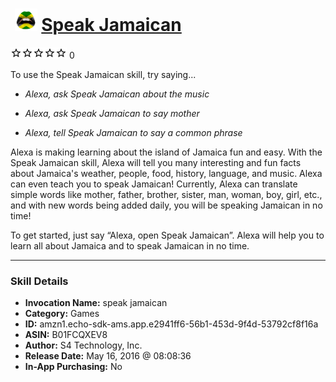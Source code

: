 # &nbsp;<img src="skill_icon" alt="Speak Jamaican icon" width="36"> [Speak Jamaican](http://alexa.amazon.com/#skills/amzn1.echo-sdk-ams.app.e2941ff6-56b1-453d-9f4d-53792cf8f16a)
![0 stars](../../images/ic_star_border_black_18dp_1x.png)![0 stars](../../images/ic_star_border_black_18dp_1x.png)![0 stars](../../images/ic_star_border_black_18dp_1x.png)![0 stars](../../images/ic_star_border_black_18dp_1x.png)![0 stars](../../images/ic_star_border_black_18dp_1x.png) 0

To use the Speak Jamaican skill, try saying...

* *Alexa, ask Speak Jamaican about the music*

* *Alexa, ask Speak Jamaican to say mother*

* *Alexa, tell Speak Jamaican to say a common phrase*

Alexa is making learning about the island of Jamaica fun and easy. With the Speak Jamaican skill, Alexa will tell you many interesting and fun facts about Jamaica's weather, people, food, history, language, and music.  Alexa can even teach you to speak Jamaican! Currently, Alexa can translate simple words like mother, father, brother, sister, man, woman, boy, girl, etc., and with new words being added daily, you will be speaking Jamaican in no time!

To get started, just say “Alexa, open Speak Jamaican”. Alexa will help you to learn all about Jamaica and to speak Jamaican in no time.

***

### Skill Details

* **Invocation Name:** speak jamaican
* **Category:** Games
* **ID:** amzn1.echo-sdk-ams.app.e2941ff6-56b1-453d-9f4d-53792cf8f16a
* **ASIN:** B01FCQXEV8
* **Author:** S4 Technology, Inc.
* **Release Date:** May 16, 2016 @ 08:08:36
* **In-App Purchasing:** No
